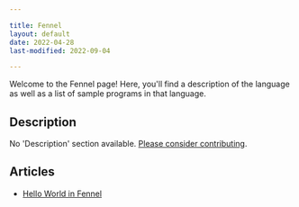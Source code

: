 ```yaml
---

title: Fennel
layout: default
date: 2022-04-28
last-modified: 2022-09-04

---
```


Welcome to the Fennel page! Here, you'll find a description of the language as well as a list of sample programs in that language.

## Description

No 'Description' section available. [Please consider contributing](https://github.com/TheRenegadeCoder/sample-programs-website).

## Articles

- [Hello World in Fennel](https://sampleprograms.io/projects/hello-world/fennel)